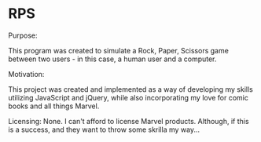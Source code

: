 # RPS

Purpose:

This program was created to simulate a Rock, Paper, Scissors game between two users - in this case, a human user and a computer.

Motivation: 

This project was created and implemented as a way of developing my skills utilizing JavaScript and jQuery, while also incorporating my love for comic books and all things Marvel.

Licensing:
None.  I can't afford to license Marvel products.  Although, if this is a success, and they want to throw some skrilla my way...


